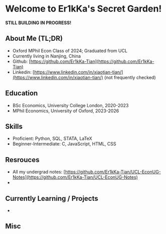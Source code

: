 # Welcome to Er1kKa's Secret Garden!

**STILL BUILDING IN PROGRESS!**

## About Me (TL;DR)

- Oxford MPhil Econ Class of 2024; Graduated from UCL
- Currently living in Nanjing, China
- Github: [https://github.com/Er1kKa-Tian](https://github.com/Er1kKa-Tian)
- Linkedin: [https://www.linkedin.com/in/xiaotian-tian/](https://www.linkedin.com/in/xiaotian-tian/) (not frequently checked)

## Education

- BSc Economics, University College London, 2020-2023
- MPhil Economics, University of Oxford, 2023-2026


## Skills

- Proficient: Python, SQL, STATA, LaTeX
- Beginner-Intermediate: C, JavaScript, HTML, CSS 

## Resrouces

- All my undergrad notes: [https://github.com/Er1kKa-Tian/UCL-EconUG-Notes](https://github.com/Er1kKa-Tian/UCL-EconUG-Notes)
- 

## Currently Learning / Projects

- 



## Misc